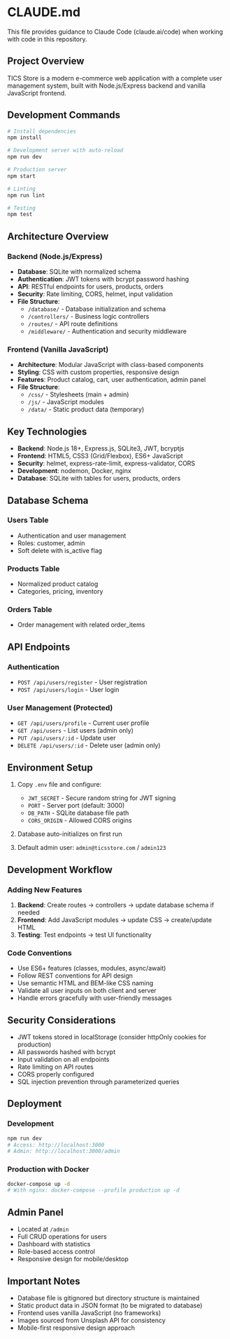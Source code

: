# CLAUDE.md

This file provides guidance to Claude Code (claude.ai/code) when working with code in this repository.

## Project Overview

TICS Store is a modern e-commerce web application with a complete user management system, built with Node.js/Express backend and vanilla JavaScript frontend.

## Development Commands

```bash
# Install dependencies
npm install

# Development server with auto-reload
npm run dev

# Production server
npm start

# Linting
npm run lint

# Testing
npm test
```

## Architecture Overview

### Backend (Node.js/Express)
- **Database**: SQLite with normalized schema
- **Authentication**: JWT tokens with bcrypt password hashing
- **API**: RESTful endpoints for users, products, orders
- **Security**: Rate limiting, CORS, helmet, input validation
- **File Structure**:
  - `/database/` - Database initialization and schema
  - `/controllers/` - Business logic controllers
  - `/routes/` - API route definitions
  - `/middleware/` - Authentication and security middleware

### Frontend (Vanilla JavaScript)
- **Architecture**: Modular JavaScript with class-based components
- **Styling**: CSS with custom properties, responsive design
- **Features**: Product catalog, cart, user authentication, admin panel
- **File Structure**:
  - `/css/` - Stylesheets (main + admin)
  - `/js/` - JavaScript modules
  - `/data/` - Static product data (temporary)

## Key Technologies

- **Backend**: Node.js 18+, Express.js, SQLite3, JWT, bcryptjs
- **Frontend**: HTML5, CSS3 (Grid/Flexbox), ES6+ JavaScript
- **Security**: helmet, express-rate-limit, express-validator, CORS
- **Development**: nodemon, Docker, nginx
- **Database**: SQLite with tables for users, products, orders

## Database Schema

### Users Table
- Authentication and user management
- Roles: customer, admin
- Soft delete with is_active flag

### Products Table
- Normalized product catalog
- Categories, pricing, inventory

### Orders Table
- Order management with related order_items

## API Endpoints

### Authentication
- `POST /api/users/register` - User registration
- `POST /api/users/login` - User login

### User Management (Protected)
- `GET /api/users/profile` - Current user profile
- `GET /api/users` - List users (admin only)
- `PUT /api/users/:id` - Update user
- `DELETE /api/users/:id` - Delete user (admin only)

## Environment Setup

1. Copy `.env` file and configure:
   - `JWT_SECRET` - Secure random string for JWT signing
   - `PORT` - Server port (default: 3000)
   - `DB_PATH` - SQLite database file path
   - `CORS_ORIGIN` - Allowed CORS origins

2. Database auto-initializes on first run
3. Default admin user: `admin@ticsstore.com` / `admin123`

## Development Workflow

### Adding New Features
1. **Backend**: Create routes → controllers → update database schema if needed
2. **Frontend**: Add JavaScript modules → update CSS → create/update HTML
3. **Testing**: Test endpoints → test UI functionality

### Code Conventions
- Use ES6+ features (classes, modules, async/await)
- Follow REST conventions for API design
- Use semantic HTML and BEM-like CSS naming
- Validate all user inputs on both client and server
- Handle errors gracefully with user-friendly messages

## Security Considerations

- JWT tokens stored in localStorage (consider httpOnly cookies for production)
- All passwords hashed with bcrypt
- Input validation on all endpoints
- Rate limiting on API routes
- CORS properly configured
- SQL injection prevention through parameterized queries

## Deployment

### Development
```bash
npm run dev
# Access: http://localhost:3000
# Admin: http://localhost:3000/admin
```

### Production with Docker
```bash
docker-compose up -d
# With nginx: docker-compose --profile production up -d
```

## Admin Panel

- Located at `/admin`
- Full CRUD operations for users
- Dashboard with statistics
- Role-based access control
- Responsive design for mobile/desktop

## Important Notes

- Database file is gitignored but directory structure is maintained
- Static product data in JSON format (to be migrated to database)
- Frontend uses vanilla JavaScript (no frameworks)
- Images sourced from Unsplash API for consistency
- Mobile-first responsive design approach